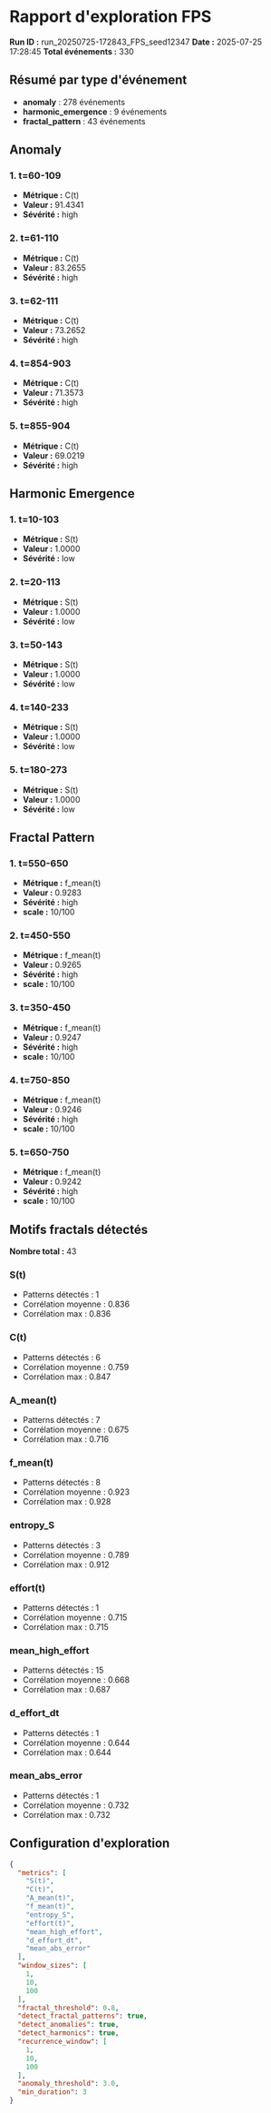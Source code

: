 # Rapport d'exploration FPS

**Run ID :** run_20250725-172843_FPS_seed12347
**Date :** 2025-07-25 17:28:45
**Total événements :** 330

## Résumé par type d'événement

- **anomaly** : 278 événements
- **harmonic_emergence** : 9 événements
- **fractal_pattern** : 43 événements

## Anomaly

### 1. t=60-109
- **Métrique :** C(t)
- **Valeur :** 91.4341
- **Sévérité :** high

### 2. t=61-110
- **Métrique :** C(t)
- **Valeur :** 83.2655
- **Sévérité :** high

### 3. t=62-111
- **Métrique :** C(t)
- **Valeur :** 73.2652
- **Sévérité :** high

### 4. t=854-903
- **Métrique :** C(t)
- **Valeur :** 71.3573
- **Sévérité :** high

### 5. t=855-904
- **Métrique :** C(t)
- **Valeur :** 69.0219
- **Sévérité :** high

## Harmonic Emergence

### 1. t=10-103
- **Métrique :** S(t)
- **Valeur :** 1.0000
- **Sévérité :** low

### 2. t=20-113
- **Métrique :** S(t)
- **Valeur :** 1.0000
- **Sévérité :** low

### 3. t=50-143
- **Métrique :** S(t)
- **Valeur :** 1.0000
- **Sévérité :** low

### 4. t=140-233
- **Métrique :** S(t)
- **Valeur :** 1.0000
- **Sévérité :** low

### 5. t=180-273
- **Métrique :** S(t)
- **Valeur :** 1.0000
- **Sévérité :** low

## Fractal Pattern

### 1. t=550-650
- **Métrique :** f_mean(t)
- **Valeur :** 0.9283
- **Sévérité :** high
- **scale :** 10/100

### 2. t=450-550
- **Métrique :** f_mean(t)
- **Valeur :** 0.9265
- **Sévérité :** high
- **scale :** 10/100

### 3. t=350-450
- **Métrique :** f_mean(t)
- **Valeur :** 0.9247
- **Sévérité :** high
- **scale :** 10/100

### 4. t=750-850
- **Métrique :** f_mean(t)
- **Valeur :** 0.9246
- **Sévérité :** high
- **scale :** 10/100

### 5. t=650-750
- **Métrique :** f_mean(t)
- **Valeur :** 0.9242
- **Sévérité :** high
- **scale :** 10/100

## Motifs fractals détectés

**Nombre total :** 43

### S(t)
- Patterns détectés : 1
- Corrélation moyenne : 0.836
- Corrélation max : 0.836

### C(t)
- Patterns détectés : 6
- Corrélation moyenne : 0.759
- Corrélation max : 0.847

### A_mean(t)
- Patterns détectés : 7
- Corrélation moyenne : 0.675
- Corrélation max : 0.716

### f_mean(t)
- Patterns détectés : 8
- Corrélation moyenne : 0.923
- Corrélation max : 0.928

### entropy_S
- Patterns détectés : 3
- Corrélation moyenne : 0.789
- Corrélation max : 0.912

### effort(t)
- Patterns détectés : 1
- Corrélation moyenne : 0.715
- Corrélation max : 0.715

### mean_high_effort
- Patterns détectés : 15
- Corrélation moyenne : 0.668
- Corrélation max : 0.687

### d_effort_dt
- Patterns détectés : 1
- Corrélation moyenne : 0.644
- Corrélation max : 0.644

### mean_abs_error
- Patterns détectés : 1
- Corrélation moyenne : 0.732
- Corrélation max : 0.732

## Configuration d'exploration

```json
{
  "metrics": [
    "S(t)",
    "C(t)",
    "A_mean(t)",
    "f_mean(t)",
    "entropy_S",
    "effort(t)",
    "mean_high_effort",
    "d_effort_dt",
    "mean_abs_error"
  ],
  "window_sizes": [
    1,
    10,
    100
  ],
  "fractal_threshold": 0.8,
  "detect_fractal_patterns": true,
  "detect_anomalies": true,
  "detect_harmonics": true,
  "recurrence_window": [
    1,
    10,
    100
  ],
  "anomaly_threshold": 3.0,
  "min_duration": 3
}
```
